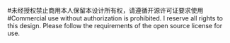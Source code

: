 #未经授权禁止商用本人保留本设计所有权，请遵循开源许可证要求使用
#Commercial use without authorization is prohibited. I reserve all rights to this design. Please follow the requirements of the open source license for use.
